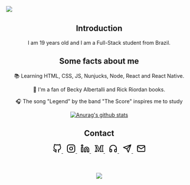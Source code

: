 <img src="https://user-images.githubusercontent.com/56159095/87563147-46e41180-c695-11ea-989f-32216086aae3.png">

<h2 align="center">
    Introduction
</h2>

<p align="center">I am 19 years old and I am a Full-Stack student from Brazil.</p>

<h2 align="center">Some facts about me</h2>

<p align="center">
    &#128218; Learning HTML, CSS, JS, Nunjucks, Node, React and React Native.
</p>

<p align="center">
    &#129321; I'm a fan of Becky Albertalli and Rick Riordan books.
</p>

<p align="center">
    &#127911; The song "Legend" by the band "The Score" inspires me to study
</p>

<div align="center">

[![Anurag's github stats](https://github-readme-stats.vercel.app/api?username=lucasmc64&hide_border=true&title_color=a11ff3)](https://github.com/anuraghazra/github-readme-stats)

</div>

<h2 align="center">
    Contact
</h2>

<div align="center">
    <a style="margin-right: 10px" href="https://github.com/lucasmc64">
        <img src="./svg/github.svg" width="24px">
    </a>
    <a style="margin-right: 10px" href="https://www.instagram.com/lucasmc64/">
        <img src="./svg/instagram.svg" width="24px">
    </a>
    <a style="margin-right: 10px" href="https://www.linkedin.com/in/lucasmc64">
        <img src="./svg/linkedin.svg" width="24px">
    </a>
    <a style="margin-right: 10px" href="https://medium.com/@lucasmc64">
        <img src="./svg/medium.svg" width="24px">
    </a>
    <a style="margin-right: 10px" href="https://open.spotify.com/user/zfmoktwes2vs17ye2wv2hywzv?si=QW2qQrxvTuO-E2Kq-szbBQ">
        <img src="./svg/headphones.svg" width="24px">
    </a>
    <a style="margin-right: 10px" href="http://t.me/lucasmc64">
        <img src="./svg/telegram.svg" width="24px">
    </a>
    <a href="mailto:coutinho0604@gmail.com">
        <img src="./svg/mail.svg" width="24px">
    </a>
</div>

<h1 align="center">
    <img src="https://user-images.githubusercontent.com/56159095/87563629-d5f12980-c695-11ea-93f1-05c8140ee0d9.png">
</h1>

